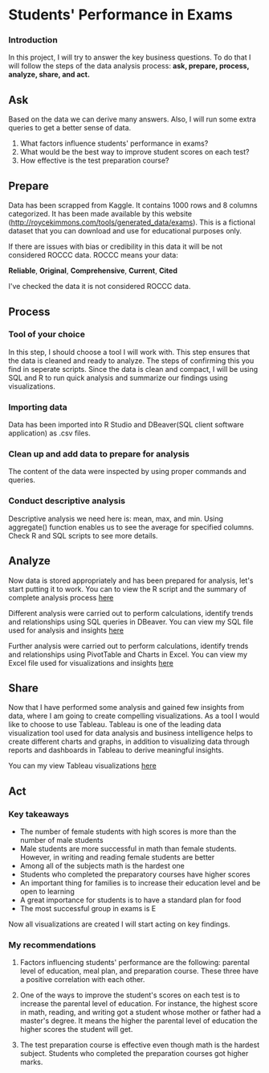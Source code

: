 
# Students' Performance in Exams 

### Introduction

In this project, I will try to answer the key business questions. To do that I will follow the steps of the data analysis process: **ask, prepare, process, analyze, share, and act.**

## Ask

Based on the data we can derive many answers. Also, I will run some extra queries to get a better sense of data.

1. What factors influence students' performance in exams?
2. What would be the best way to improve student scores on each test?
3. How effective is the test preparation course?

## Prepare

Data has been scrapped from Kaggle. It contains 1000 rows and 8 columns categorized. It has been made available by this website (http://roycekimmons.com/tools/generated_data/exams). This is a fictional dataset that you can download and use for educational purposes only. 

If there are issues with bias or credibility in this data it will be not considered ROCCC data. ROCCC means your data:

**Reliable**, **Original**, **Comprehensive**, **Current**, **Cited**

I've checked the data it is not considered ROCCC data. 

## Process

### Tool of your choice

In this step, I should choose a tool I will work with. This step ensures that the data is cleaned and ready to analyze. The steps of confirming this you find in seperate scripts. Since the data is clean and compact, I will be using SQL and R to run quick analysis and summarize our findings using visualizations.

### Importing data

Data has been imported into R Studio and DBeaver(SQL client software application) as .csv files. 

### Clean up and add data to prepare for analysis
The content of the data were inspected by using proper commands and queries. 

### Conduct descriptive analysis
Descriptive analysis we need here is: mean, max, and min. Using aggregate() function enables us to see the average for specified columns. Check R and SQL scripts to see more details.

## Analyze

Now data is stored appropriately and has been prepared for analysis, let's start putting it to work. You can to view the R script and the summary of complete analysis process [here](https://github.com/SomonOlimzoda/StudentsPerformanceInExams/blob/main/R%20script.R)

Different analysis were carried out to perform calculations, identify trends and relationships using SQL queries in DBeaver. You can view my SQL file used for analysis and insights [here](https://github.com/SomonOlimzoda/StudentsPerformanceInExams/blob/main/SQL%20script.sql)

Further analysis were carried out to perform calculations, identify trends and relationships using PivotTable and Charts in Excel. You can view my Excel file used for visualizations and insights [here](https://github.com/SomonOlimzoda/StudentsPerformanceInExams/blob/main/PivotTable_summary_v1.xlsx)

## Share

Now that I have performed some analysis and gained few insights from data, where I am going to create compelling visualizations. As a tool I would like to choose to use Tableau. Tableau is one of the leading data visualization tool used for data analysis and business intelligence helps to create different charts and graphs, in addition to visualizing data through reports and dashboards in Tableau to derive meaningful insights.

You can my view Tableau visualizations [here](https://public.tableau.com/app/profile/somon4257)

## Act

### Key takeaways

* The number of female students with high scores is more than the number of male students
* Male students are more successful in math than female students. However, in writing and reading female students are better
* Among all of the subjects math is the hardest one
* Students who completed the preparatory courses have higher scores
* An important thing for families is to increase their education level and be open to learning
* A great importance for students is to have a standard plan for food
* The most successful group in exams is E

Now all visualizations are created I will start acting on key findings. 

### My recommendations

1. Factors influencing students' performance are the following: parental level of education, meal plan, and preparation course. These three have a positive correlation with each other. 

2. One of the ways to improve the student's scores on each test is to increase the parental level of education. For instance, the highest score in math, reading, and writing got a student whose mother or father had a master's degree.  It means the higher the parental level of education the higher scores the student will get.

3. The test preparation course is effective even though math is the hardest subject. Students who completed the preparation courses got higher marks.


